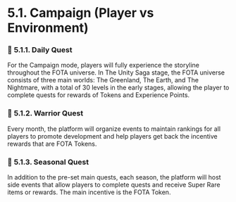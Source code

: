 # 5.1. Campaign (Player vs Environment)

### 🔖 **5.1.1. Daily Quest**

For the Campaign mode, players will fully experience the storyline throughout the FOTA universe. In The Unity Saga stage, the FOTA universe consists of three main worlds: The Greenland, The Earth, and The Nightmare, with a total of 30 levels in the early stages, allowing the player to complete quests for rewards of Tokens and Experience Points.

### 🔖 **5.1.2. Warrior Quest**

Every month, the platform will organize events to maintain rankings for all players to promote development and help players get back the incentive rewards that are FOTA Tokens.

### 🔖 **5.1.3. Seasonal Quest**

In addition to the pre-set main quests, each season, the platform will host side events that allow players to complete quests and receive Super Rare items or rewards. The main incentive is the FOTA Token.
